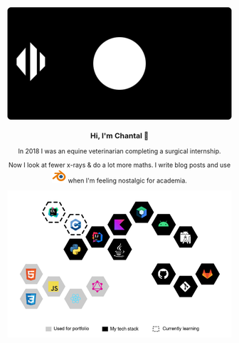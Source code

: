 <div align="center">
  <img src="assets/bogwalk-banner.svg" alt="BogWalk GitHub banner"/>
</div>


<h3 align="center">Hi, I'm Chantal 👋</h3>

<p align="center">In 2018 I was an equine veterinarian completing a surgical internship.</p>

<p align="center">Now I look at fewer x-rays & do a lot more maths. I write blog posts and use <a><img src="assets/blender_32.png" alt="Blender software logo" title="Blender"/></a> when I'm feeling nostalgic for academia.</p>


<div align="center">
  <img src="assets/tech-stack.png" alt="BogWalk tech stack diagram" usemap="#techmap"/>
  <map name="techmap">
    <area shape="rect" coords="50,50,300,300" alt="test" title="test" href="https://blender.org"/>
  </map>
</div>